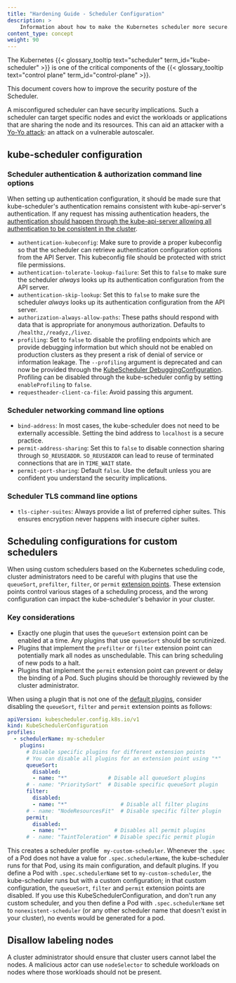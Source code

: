 ```yaml
---
title: "Hardening Guide - Scheduler Configuration"
description: >
    Information about how to make the Kubernetes scheduler more secure.
content_type: concept
weight: 90
---
```


<!-- overview -->
The Kubernetes {{< glossary_tooltip text="scheduler" term_id="kube-scheduler" >}} is
one of the critical components of the
{{< glossary_tooltip text="control plane" term_id="control-plane" >}}.

This document covers how to improve the security posture of the Scheduler.

A misconfigured scheduler can have security implications. 
Such a scheduler can target specific nodes and evict the workloads or applications that are sharing the node and its resources. 
This can aid an attacker with a [Yo-Yo attack](https://arxiv.org/abs/2105.00542): an attack on a vulnerable autoscaler.

<!-- body -->
## kube-scheduler configuration

### Scheduler authentication & authorization command line options

When setting up authentication configuration, it should be made sure that kube-scheduler's authentication remains consistent with kube-api-server's authentication. 
If any request has missing authentication headers, 
the [authentication should happen through the kube-api-server allowing all authentication to be consistent in the cluster](/docs/tasks/extend-kubernetes/configure-aggregation-layer/#original-request-username-and-group).

- `authentication-kubeconfig`: Make sure to provide a proper kubeconfig so that the scheduler can retrieve authentication configuration options from the API Server. This kubeconfig file should be protected with strict file permissions.
- `authentication-tolerate-lookup-failure`: Set this to `false` to make sure the scheduler _always_ looks up its authentication configuration from the API server.
- `authentication-skip-lookup`: Set this to `false` to make sure the scheduler _always_ looks up its authentication configuration from the API server.
- `authorization-always-allow-paths`: These paths should respond with data that is appropriate for anonymous authorization. Defaults to `/healthz,/readyz,/livez`.
- `profiling`: Set to `false` to disable the profiling endpoints which are provide debugging information but which should not be enabled on production clusters as they present a risk of denial of service or information leakage. The `--profiling` argument is deprecated and can now be provided through the [KubeScheduler DebuggingConfiguration](https://kubernetes.io/docs/reference/config-api/kube-scheduler-config.v1/#DebuggingConfiguration). Profiling can be disabled through the kube-scheduler config by setting `enableProfiling` to `false`.                                                                                     
- `requestheader-client-ca-file`: Avoid passing this argument.


### Scheduler networking command line options

- `bind-address`: In most cases, the kube-scheduler does not need to be externally accessible. Setting the bind address to `localhost` is a secure practice.
- `permit-address-sharing`: Set this to `false` to  disable connection sharing through `SO_REUSEADDR`. `SO_REUSEADDR` can lead to reuse of terminated connections that are in `TIME_WAIT` state.
- `permit-port-sharing`: Default `false`. Use the default unless you are confident you understand the security implications.


### Scheduler TLS command line options

- `tls-cipher-suites`: Always provide a list of preferred cipher suites. This ensures encryption never happens with insecure cipher suites. 


## Scheduling configurations for custom schedulers

When using custom schedulers based on the Kubernetes scheduling code, cluster administrators need to be careful with
plugins that use the `queueSort`, `prefilter`, `filter`, or `permit` [extension points](/docs/reference/scheduling/config/#extension-points).
These extension points control various stages of a scheduling process, and the wrong configuration can impact the kube-scheduler's behavior in your cluster.

### Key considerations

- Exactly one plugin that uses the `queueSort` extension point can be enabled at a time. Any plugins that use `queueSort` should be scrutinized.
- Plugins that implement the `prefilter` or `filter` extension point can potentially mark all nodes as unschedulable. This can bring scheduling of new pods to a halt.
- Plugins that implement the `permit` extension point can prevent or delay the binding of a Pod. Such plugins should be thoroughly reviewed by the cluster administrator.

When using a plugin that is not one of the [default plugins](/docs/reference/scheduling/config/#scheduling-plugins), consider disabling the `queueSort`, `filter` and `permit` extension points as follows:

```yaml
apiVersion: kubescheduler.config.k8s.io/v1
kind: KubeSchedulerConfiguration
profiles:
  - schedulerName: my-scheduler
    plugins:
      # Disable specific plugins for different extension points
      # You can disable all plugins for an extension point using "*"
      queueSort:
        disabled:
        - name: "*"             # Disable all queueSort plugins
      # - name: "PrioritySort"  # Disable specific queueSort plugin
      filter:
        disabled:
        - name: "*"                 # Disable all filter plugins
      # - name: "NodeResourcesFit"  # Disable specific filter plugin
      permit:
        disabled:
        - name: "*"               # Disables all permit plugins
      # - name: "TaintToleration" # Disable specific permit plugin
```
This creates a scheduler profile ` my-custom-scheduler`.
Whenever the `.spec` of a Pod does not have a value for `.spec.schedulerName`, the kube-scheduler runs for that Pod, 
using its main configuration, and default plugins.
If you define a Pod with `.spec.schedulerName` set to `my-custom-scheduler`, the kube-scheduler runs but with a custom configuration; in that custom configuration,
the  `queueSort`, `filter` and `permit` extension points are disabled.
If you use this KubeSchedulerConfiguration, and don't run any custom scheduler, 
and you then define a Pod with  `.spec.schedulerName` set to `nonexistent-scheduler` 
(or any other scheduler name that doesn't exist in your cluster), no events would be generated for a pod.

## Disallow labeling nodes

A cluster administrator should ensure that cluster users cannot label the nodes. 
A malicious actor can use `nodeSelector` to schedule workloads on nodes where those workloads should not be present.
